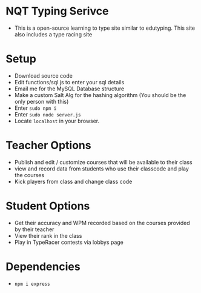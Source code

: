 # NQT Typing Serivce
- This is a open-source learning to type site similar to edutyping. This site also includes a type racing site

# Setup
- Download source code
- Edit functions/sql.js to enter your sql details
- Email me for the MySQL Database structure
- Make a custom Salt Alg for the hashing algorithm (You should be the only person with this)
- Enter `sudo npm i`
- Enter `sudo node server.js`
- Locate `localhost` in your browser.

# Teacher Options
- Publish and edit / customize courses that will be available to their class
- view and record data from students who use their classcode and play the courses
- Kick players from class and change class code

# Student Options
- Get their accuracy and WPM recorded based on the courses provided by their teacher
- View their rank in the class
- Play in TypeRacer contests via lobbys page

# Dependencies
- `npm i express`
